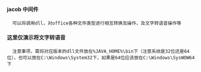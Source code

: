 ####  jacob 中间件
      可以将调用dll，对office各种文件类型进行相互转换及操作，及文字转语音操作等
####  这里仅演示将文字转语音  
      注意事项，需将对应版本的dll文件放在%JAVA_HOME%\bin下（注意系统是32位还是64位），也可以放在C:\Windows\System32下，如果是64位应该放在C:\Windows\SysWOW64 下   
      
      
      